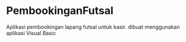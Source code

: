 # PembookinganFutsal
 Aplikasi pembookingan lapang futsal untuk kasir. dibuat menggunakan aplikasi Visual Basic
